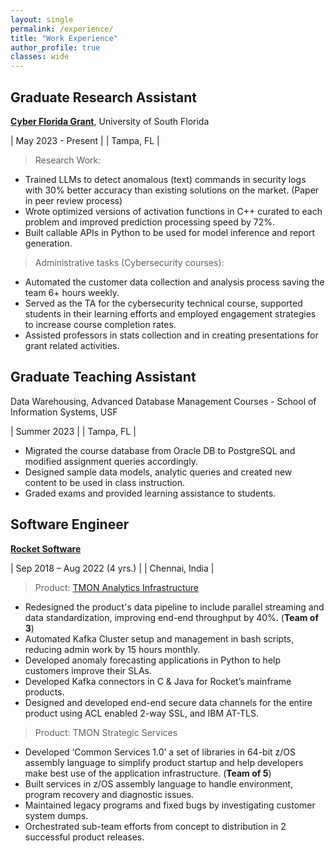 ```yaml
---
layout: single
permalink: /experience/
title: "Work Experience"
author_profile: true
classes: wide
---
```



Graduate Research Assistant  
---------   
**[Cyber Florida Grant]("https://cyberflorida.org/")**, University of South Florida

| May 2023 - Present |
| Tampa, FL          |

> Research Work:

- Trained LLMs to detect anomalous (text) commands in security logs with 30% better accuracy than existing solutions on the market. (Paper in peer review process)
- Wrote optimized versions of activation functions in C++ curated to each problem and improved prediction processing speed by 72%.
- Built callable APIs in Python to be used for model inference and report generation.

> Administrative tasks (Cybersecurity courses):

- Automated the customer data collection and analysis process saving the team 6+ hours weekly.
- Served as the TA for the cybersecurity technical course, supported students in their learning efforts and employed engagement strategies to increase course completion rates.
- Assisted professors in stats collection and in creating presentations for grant related activities. 


Graduate Teaching Assistant 
---------   
Data Warehousing, Advanced Database Management Courses - School of Information Systems, USF

| Summer 2023        |
| Tampa, FL          |

- Migrated the course database from Oracle DB to PostgreSQL and modified assignment queries accordingly.
- Designed sample data models, analytic queries and created new content to be used in class instruction.
- Graded exams and provided learning assistance to students.

Software Engineer
---------   
**[Rocket Software]("https://www.rocketsoftware.com")**

| Sep 2018 – Aug 2022 (4 yrs.)       |
| Chennai, India                     |

> Product: [TMON Analytics Infrastructure]("https://www.rocketsoftware.com/products/rocket-tmon-one")
 
- Redesigned the product's data pipeline to include parallel streaming and data standardization, improving end-end throughput by 40%. (**Team of 3**)
- Automated Kafka Cluster setup and management in bash scripts, reducing admin work by 15 hours monthly.
- Developed anomaly forecasting applications in Python to help customers improve their SLAs.
- Developed Kafka connectors in C & Java for Rocket’s mainframe products.
- Designed and developed end-end secure data channels for the entire product using ACL enabled 2-way SSL, and IBM AT-TLS.

> Product: TMON Strategic Services

- Developed ‘Common Services 1.0’ a set of libraries in 64-bit z/OS assembly language to simplify product startup and help developers make best use of the application infrastructure. (**Team of 5**)
- Built services in z/OS assembly language to handle environment, program recovery and diagnostic issues.
- Maintained legacy programs and fixed bugs by investigating customer system dumps.
- Orchestrated sub-team efforts from concept to distribution in 2 successful product releases.

